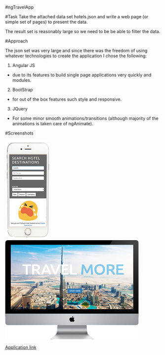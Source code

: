 #ngTravelApp

#Task
Take the attached data set hotels.json and write a web page (or simple set of pages) to present the data.

The result set is reasonably large so we need to be be able to filter the data.

#Approach

The json set was very large and since there was the freedom of using whatever technologies to create the application I chose the following:

1. Angular JS
* due to its features to build single page applications very quickly and modules.
2. BootStrap
* for out of the box features such style and responsive.
3. JQuery
* For some minor smooth animations/transitions (although majority of the animations is taken care of ngAnimate).

#Screenshots

![alt text](https://github.com/tejpal-sohal/ngTravelApp/blob/master/img/screen1.png "ngTravelApp")
![alt text](https://github.com/tejpal-sohal/ngTravelApp/blob/master/img/screen2.png "ngTravelApp")

[Application link](http://ngtravelmore.s3-website-eu-west-1.amazonaws.com)
